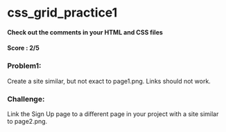 # css_grid_practice1
#### Check out the comments in your HTML and CSS files
#### Score : 2/5
### Problem1:
Create a site similar, but not exact to page1.png. Links should not work.

### Challenge:
Link the Sign Up page to a different page in your project with a site similar to page2.png.
